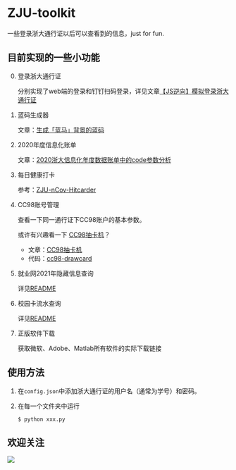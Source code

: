 # ZJU-toolkit

一些登录浙大通行证以后可以查看到的信息，just for fun.

## 目前实现的一些小功能

0. 登录浙大通行证

   分别实现了web端的登录和钉钉扫码登录，详见文章[【JS逆向】模拟登录浙大通行证](https://mp.weixin.qq.com/s/SOHmtLgxgpXvpbeHXhBVEQ)

1. 蓝码生成器

   文章：[生成「蓝马」背景的蓝码](https://mp.weixin.qq.com/s/O3CBi2M7o-X5a_idtHk2Hg)

2. 2020年度信息化账单

   文章：[2020浙大信息化年度数据账单中的code参数分析](https://mp.weixin.qq.com/s/8G88f8ip8PpJs3Lx-JmrvA)

3. 每日健康打卡

   参考：[ZJU-nCov-Hitcarder](https://github.com/Tishacy/ZJU-nCov-Hitcarder)

4. CC98账号管理

   查看一下同一通行证下CC98账户的基本参数。

   或许有兴趣看一下 [CC98抽卡机](https://github.com/FrazierLei/cc98-drawcard)？

   - 文章：[CC98抽卡机](https://mp.weixin.qq.com/s/WCTEPiMs-So_GRdYiheVAw)
   - 代码：[cc98-drawcard](https://github.com/FrazierLei/cc98-drawcard)

5. 就业网2021年隐藏信息查询

   详见[README](./5.%20就业网隐藏信息查询/README.md)
   
6. 校园卡流水查询

   详见[README](./6.%20校园卡流水查询/README.md)

7. 正版软件下载

   获取微软、Adobe、Matlab所有软件的实际下载链接

## 使用方法

1. 在`config.json`中添加浙大通行证的用户名（通常为学号）和密码。

2. 在每一个文件夹中运行

   ```shell
   $ python xxx.py
   ```

   

## 欢迎关注

![](./qrcode.png)